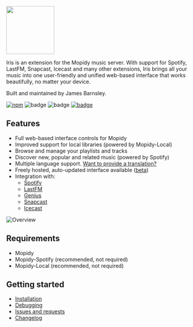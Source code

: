 <img src="https://raw.githubusercontent.com/jaedb/Iris/master/src/assets/logo.png" width="128" />

Iris is an extension for the Mopidy music server. With support for Spotify, LastFM, Snapcast, Icecast and many other extensions, Iris brings all your music into one user-friendly and unified web-based interface that works beautifully, no matter your device.

Built and maintained by James Barnsley.

[![npm](https://img.shields.io/npm/v/mopidy-iris.svg?style=flat-square)]()
![badge](https://img.shields.io/pypi/v/mopidy-iris.svg?style=flat-square)
![badge](https://img.shields.io/badge/unique_monthly_users-4,000+-brightgreen.svg?style=flat-square)
[![badge](https://img.shields.io/badge/donate-paypal-blue.svg?style=flat-square)](https://www.paypal.com/cgi-bin/webscr?cmd=_donations&business=james%40barnsley%2enz&lc=NZ&item_name=James%20Barnsley&currency_code=USD&bn=PP%2dDonationsBF%3abtn_donate_LG%2egif%3aNonHosted)

Features
--------

* Full web-based interface controls for Mopidy
* Improved support for local libraries (powered by Mopidy-Local)
* Browse and manage your playlists and tracks
* Discover new, popular and related music (powered by Spotify)
* Multiple language support. [Want to provide a translation?](https://github.com/jaedb/Iris/wiki/Contributing#translations)
* Freely hosted, auto-updated interface available ([beta](https://jaedb.github.io/Iris/#/))
* Integration with:
  * [Spotify](https://developer.spotify.com/web-api/)
  * [LastFM](https://www.last.fm/api)
  * [Genius](https://docs.genius.com/)
  * [Snapcast](https://github.com/badaix/snapcast/)
  * [Icecast](http://icecast.org/)

![Overview](https://raw.githubusercontent.com/jaedb/Iris/master/screenshot.jpg)


Requirements
--------

* Mopidy
* Mopidy-Spotify (recommended, not required)
* Mopidy-Local (recommended, not required)

Getting started
-------

* [Installation](https://github.com/jaedb/Iris/wiki/Getting-started#installing)
* [Debugging](https://github.com/jaedb/Iris/wiki/Advanced#debugging)
* [Issues and requests](https://github.com/jaedb/Iris/wiki/Support#before-you-log-an-issue)
* [Changelog](https://github.com/jaedb/Iris/releases)

